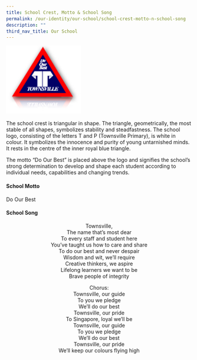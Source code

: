 ```yaml
---
title: School Crest, Motto & School Song
permalink: /our-identity/our-school/school-crest-motto-n-school-song
description: ""
third_nav_title: Our School
---
```

<img src="/images/img_crest_1%20(1).jpg" 
     style="width:40%">

The school crest is triangular in shape. The triangle, geometrically, the most stable of all shapes, symbolizes stability and steadfastness. The school logo, consisting of the letters T and P (Townsville Primary), is white in colour. It symbolizes the innocence and purity of young untarnished minds. It rests in the centre of the inner royal blue triangle. 

The motto “Do Our Best” is placed above the logo and signifies the school’s strong determination to develop and shape each student according to individual needs, capabilities and changing trends.

#### School Motto
Do Our Best 

#### School Song

<center>
Townsville, <br>
The name that’s most dear <br>
To every staff and student here <br> 
You’ve taught us how to care and share <br> 
To do our best and never despair <br>
Wisdom and wit, we’ll require <br>
Creative thinkers, we aspire <br>
Lifelong learners we want to be <br>
Brave people of integrity <br>
  
	
Chorus: <br>
Townsville, our guide <br>
To you we pledge <br>
We’ll do our best <br>
Townsville, our pride <br>
To Singapore, loyal we’ll be <br> 
Townsville, our guide <br>
To you we pledge <br>
We’ll do our best <br>
Townsville, our pride <br>
We’ll keep our colours flying high 
	
</center>